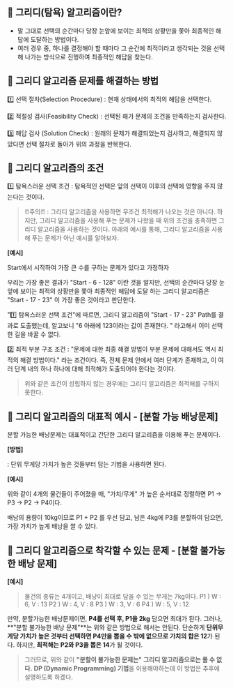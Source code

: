 ## **📕 그리디(탐욕) 알고리즘이란?**

- 말 그대로 선택의 순간마다 당장 눈앞에 보이는 최적의 상황만을 쫓아 최종적인 해답에 도달하는 방법이다.
- 여러 경우 중, 하나를 결정해야 할 때마다 그 순간에 최적이라고 생각되는 것을 선택해 나가는 방식으로 진행하여 최종적인 해답을 찾는다.

## **📕 그리디 알고리즘 문제를 해결하는 방법**

1️⃣ 선택 절차(Selection Procedure) : 현재 상태에서의 최적의 해답을 선택한다.

2️⃣ 적절성 검사(Feasibility Check) : 선택된 해가 문제의 조건을 만족하는지 검사한다.

3️⃣ 해답 검사 (Solution Check) : 원래의 문제가 해결되었는지 검사하고, 해결되지 않았다면 선택 절차로 돌아가 위의 과정을 반복한다.

## **📕 그리디 알고리즘의 조건**

1️⃣  탐욕스러운 선택 조건 
: 탐욕적인 선택은 앞의 선택이 이후의 선택에 영향을 주지 않는다는 것이다.

>⏰주의⏰
>: 그리디 알고리즘을 사용하면 무조건 최적해가 나오는 것은 아니다. 하지만, 그리디 알고리즘을 사용해 푸는 문제가 나왔을 때 위의 조건을 충족하면 그리디 알고리즘을 사용하는 것이다.
>아래의 예시를 통해, 그리디 알고리즘을 사용해 푸는 문제가 아닌 예시를 알아보자.
    
**[예시]**


Start에서 시작하여 가장 큰 수를 구하는 문제가 있다고 가정하자

우리는 가장 좋은 결과가 "Start - 6 - 128" 이란 것을 알지만, 선택의 순간마다 당장 눈앞에 보이는 최적의 상황만을 쫓아 최종적인 해답에 도달 하는 그리디 알고리즘은 "Start - 17 - 23" 이 가장 좋은 것이라고 판단한다.

"1️⃣  탐욕스러운 선택 조건"에 따르면,  그리디 알고리즘이 "Start - 17 - 23" Path를 결과로 도출했는데, 알고보니 "6 아래에 123이라는 값이 존재한다. " 라고해서 이미 선택한 길을 바꿀 수 없다.



2️⃣ 최적 부분 구조 조건
: "문제에 대한 최종 해결 방법이 부분 문제에 대해서도 역시 최적의 해결 방법이다." 라는 조건이다. 즉, 전체 문제 안에서 여러 단계가 존재하고,  이 여러 단계 내의 하나 하나에 대해 최적해가 도출되어야 한다는 것이다.

>위와 같은 조건이 성립하지 않는 경우에는 그리디 알고리즘은 최적해를 구하지 못한다.

## **📕 그리디 알고리즘의 대표적 예시 - [분할 가능 배낭문제]**
분할 가능한 배낭문제는 대표적이고 간단한 그리디 알고리즘을 이용해 푸는 문제이다.

**[방법]**

: 단위 무게당 가치가 높은 것들부터 담는 기법을 사용하면 된다.


**[예시]**

위와 같이 4개의 물건들이 주어졌을 때, "가치/무게" 가 높은 순서대로 정렬하면 P1 -> P3 -> P2 -> P4이다.

배낭의 용량이 10kg이므로  P1 + P2 를 우선 담고, 남은 4kg에 P3를 분할하여 담으면, 가장 가치가 높게 배낭을 쌀 수 있다.


## **📕 그리디 알고리즘으로 착각할 수 있는 문제 - [분할 불가능한 배낭 문제]**

**[예시]**
>물건의 종류는 4개이고, 배낭이 최대로 담을 수 있는 무게는 7kg이다.
>P1 ) W : 6, V : 13
>P2 ) W : 4, V : 8
>P3 ) W : 3, V : 6
>P4 ) W : 5, V : 12

만약, 분할가능한 배낭문제이면, **P4를 선택 후, P1을 2kg** 담으면 최대가 된다.
그러나, **"분할 불가능한 배낭 문제"**는 위와 같은 방법으로 해서는 안된다. 단순하게 **단위무게당 가치가 높은 것부터 선택하면 P4만을 뽑을 수 밖에 없으므로 가치의 합은 12**가 된다. 하지만, **최적해는 P2와 P3을 뽑은 14**가 될 것이다.

>그러므로, 위와 같이 **"분할이 불가능한 문제는" 그리디 알고리즘으로는 풀 수 없다.** 
>**DP (Dynamic Programming) 기법**을 이용해야하는데 이 방법은 추후에 설명하도록 하겠다.

